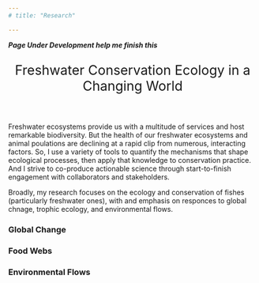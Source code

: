 ```yaml
---
# title: "Research"

---
```


***Page Under Development help me finish this***

<p style="text-align: center; font-size: 20pt;">Freshwater Conservation Ecology in a Changing World</p>

<br> 

Freshwater ecosystems provide us with a multitude of services and host remarkable biodiversity. But the health of our freshwater ecosystems and animal poulations are declining at a rapid clip from numerous, interacting factors. So, I use a variety of tools to quantify the mechanisms that shape ecological processes, then apply that knowledge to conservation practice. And I strive to co-produce actionable science through start-to-finish engagement with collaborators and stakeholders.

Broadly, my research focuses on the ecology and conservation of fishes (particularly freshwater ones), with and emphasis on responces to global chnage, trophic ecology, and environmental flows.


### Global Change

### Food Webs

### Environmental Flows


